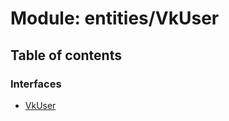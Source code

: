 # Module: entities/VkUser

## Table of contents

### Interfaces

- [VkUser](../wiki/entities.VkUser.VkUser)
